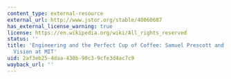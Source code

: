 ```yaml
---
content_type: external-resource
external_url: http://www.jstor.org/stable/40060687
has_external_license_warning: true
license: https://en.wikipedia.org/wiki/All_rights_reserved
status: ''
title: 'Engineering and the Perfect Cup of Coffee: Samuel Prescott and the Sanitary
  Vision at MIT'
uid: 2af3eb25-4daa-430b-90c3-9cfe3d4ac7c9
wayback_url: ''
---
```

